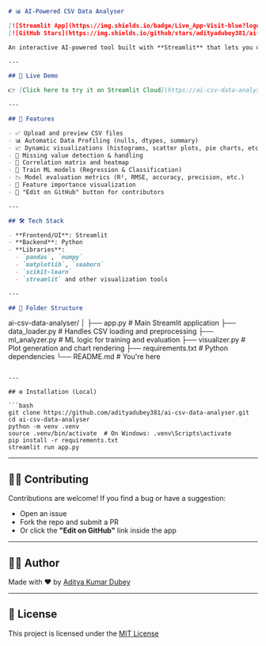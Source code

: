 ```markdown
# 📊 AI-Powered CSV Data Analyser

[![Streamlit App](https://img.shields.io/badge/Live_App-Visit-blue?logo=streamlit)](https://ai-csv-data-analyser-9.streamlit.app/)
[![GitHub Stars](https://img.shields.io/github/stars/adityadubey381/ai-csv-data-analyser?style=social)](https://github.com/adityadubey381/ai-csv-data-analyser/stargazers)

An interactive AI-powered tool built with **Streamlit** that lets you upload, explore, visualize, and analyze CSV data in seconds. No coding required.

---

## 🚀 Live Demo

👉 [Click here to try it on Streamlit Cloud](https://ai-csv-data-analyser-9.streamlit.app/)

---

## 🧠 Features

- ✅ Upload and preview CSV files
- 📊 Automatic Data Profiling (nulls, dtypes, summary)
- 📈 Dynamic visualizations (histograms, scatter plots, pie charts, etc.)
- 🧪 Missing value detection & handling
- 📌 Correlation matrix and heatmap
- 🧠 Train ML models (Regression & Classification)
- 📉 Model evaluation metrics (R², RMSE, accuracy, precision, etc.)
- 🎯 Feature importance visualization
- 💬 "Edit on GitHub" button for contributors

---

## 🛠 Tech Stack

- **Frontend/UI**: Streamlit
- **Backend**: Python
- **Libraries**: 
  - `pandas`, `numpy`
  - `matplotlib`, `seaborn`
  - `scikit-learn`
  - `streamlit` and other visualization tools

---

## 📂 Folder Structure

```

ai-csv-data-analyser/
│
├── app.py                  # Main Streamlit application
├── data\_loader.py          # Handles CSV loading and preprocessing
├── ml\_analyzer.py          # ML logic for training and evaluation
├── visualizer.py           # Plot generation and chart rendering
├── requirements.txt        # Python dependencies
└── README.md               # You're here

````

---

## ⚙️ Installation (Local)

```bash
git clone https://github.com/adityadubey381/ai-csv-data-analyser.git
cd ai-csv-data-analyser
python -m venv .venv
source .venv/bin/activate  # On Windows: .venv\Scripts\activate
pip install -r requirements.txt
streamlit run app.py
````

---

## 🙋‍♂️ Contributing

Contributions are welcome! If you find a bug or have a suggestion:

* Open an issue
* Fork the repo and submit a PR
* Or click the **"Edit on GitHub"** link inside the app

---

## 🧑‍💻 Author

Made with ❤️ by [Aditya Kumar Dubey](https://www.linkedin.com/in/aditya-kumar-dubey-9833b4278/)

---

## 📜 License

This project is licensed under the [MIT License](LICENSE)


